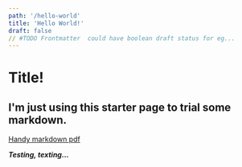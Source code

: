 ```yaml
---
path: '/hello-world'
title: 'Hello World!'
draft: false
// #TODO Frontmatter  could have boolean draft status for eg...  
---
```


# Title!

## I'm just using this starter page to trial some markdown.

[Handy markdown pdf](https://guides.github.com/pdfs/markdown-cheatsheet-online.pdf)

**_Testing, texting..._**
